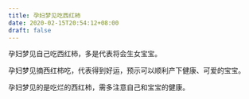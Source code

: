 ```yaml
---
title: 孕妇梦见吃西红柿
date: 2020-02-15T20:54:12+08:00
draft: false
---
```


孕妇梦见自己吃西红柿，多是代表将会生女宝宝。<br>

孕妇梦见摘西红柿吃，代表得到好运，预示可以顺利产下健康、可爱的宝宝。<br>

孕妇梦见的是吃烂的西红柿，需多注意自己和宝宝的健康。<br>
